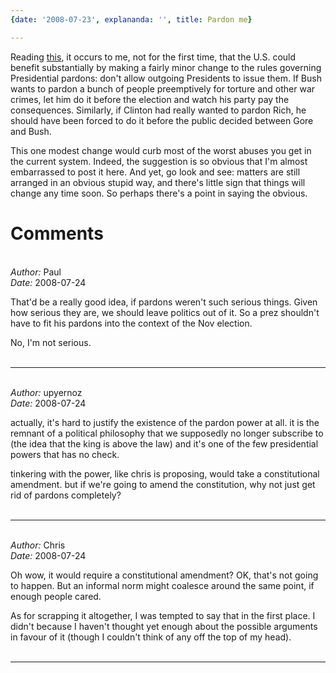 ```yaml
---
{date: '2008-07-23', explananda: '', title: Pardon me}

---
```

Reading <a href="http://www.slate.com/id/2195689/?from=rss">this</a>, it occurs to me, not for the first time, that the U.S. could benefit substantially by making a fairly minor change to the rules governing Presidential pardons: don't allow outgoing Presidents to issue them.  If Bush wants to pardon a bunch of people preemptively for torture and other war crimes, let him do it before the election and watch his party pay the consequences.  Similarly, if Clinton had really wanted to pardon Rich, he should have been forced to do it before the public decided between Gore and Bush.  

This one modest change would curb most of the worst abuses you get in the current system.  Indeed, the suggestion is so obvious that I'm almost embarrassed to post it here.  And yet, go look and see: matters are still arranged in an obvious stupid way, and there's little sign that things will change any time soon.  So perhaps there's a point in saying the obvious.


<h1>Comments</h1>


<br/>
<em>Author:</em> Paul
<br/><em>Date:</em> 2008-07-24

That'd be a really good idea, if pardons weren't such serious things. Given how serious they are, we should leave politics out of it. So a prez shouldn't have to fit his pardons into the context of the Nov election.

No, I'm not serious.
<br/>
<br/>

*******************************************************************************



<br/>
<em>Author:</em> upyernoz
<br/><em>Date:</em> 2008-07-24

actually, it's hard to justify the existence of the pardon power at all. it is the remnant of a political philosophy that we supposedly no longer subscribe to (the idea that the king is above the law) and it's one of the few presidential powers that has no check.

tinkering with the power, like chris is proposing, would take a constitutional amendment. but if we're going to amend the constitution, why not just get rid of pardons completely?
<br/>
<br/>

*******************************************************************************



<br/>
<em>Author:</em> Chris
<br/><em>Date:</em> 2008-07-24

Oh wow, it would require a constitutional amendment?  OK, that's not going to happen.  But an informal norm might coalesce around the same point, if enough people cared.  

As for scrapping it altogether, I was tempted to say that in the first place.  I didn't because I haven't thought yet enough about the possible arguments in favour of it (though I couldn't think of any off the top of my head).
<br/>
<br/>

*******************************************************************************

